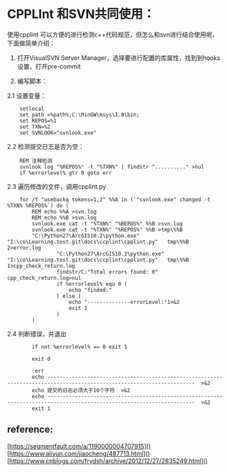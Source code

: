 # CPPLInt 和SVN共同使用：


使用cpplint 可以方便的进行检测c++代码规范，但怎么和svn进行结合使用呢，下面做简单介绍：

1. 打开VisualSVN Server Manager，选择要进行配置的库属性，找到到hooks设置，打开pre-commit 

2. 编写脚本：

2.1 设置变量：    
	
	    setlocal
		set path =%path%;C:\MinGW\msys\1.0\bin;
		set REPOS=%1
		set TXN=%2
		set SVNLOOK="svnlook.exe"

2.2 检测提交日志是否为空： 

		REM 注释检测
		svnlook log "%REPOS%" -t "%TXN%" | findstr ".........." >nul
		if %errorlevel% gtr 0 goto err
		
2.3 遍历修改的文件，调用cpplint.py

		for /f "usebackq tokens=1,2" %%A in (`"svnlook.exe" changed -t %TXN% %REPOS%`) do ( 
			REM echo %%A >svn.log
			REM echo %%B >svn.log
			svnlook.exe cat -t "%TXN%" "%REPOS%" %%B >svn.log
			svnlook.exe cat -t "%TXN%" "%REPOS%" %%B >tmp\%%B
			"C:\Python27\ArcGIS10.2\python.exe" "I:\co\Learning.test.git\docs\ccplint\cpplint.py"	tmp\%%B 2>error.log
					"C:\Python27\ArcGIS10.2\python.exe" "I:\co\Learning.test.git\docs\ccplint\cpplint.py"	tmp\%%B 1>cpp_check_return.log
					findstr/C:"Total errors found: 0" cpp_check_return.log>nul
					if %errorlevel% equ 0 (
						echo "finded:"  
					) else ( 
						echo "--------------errorLevel:"1>&2 
						exit 1
					)
			) 

2.4 判断错误，并退出 

			if not %errorlevel% == 0 exit 1 
			
			exit 0
			
			:err 
			echo ----------------------------------------------------------------------------------------------------------------------  >&2
			echo 提交的日志必须大于10个字符  >&2
			echo ----------------------------------------------------------------------------------------------------------------------  >&2
			exit 1



## reference:

[https://segmentfault.com/a/1190000004707915]()    
[https://www.aliyun.com/jiaocheng/487713.html]()  
[https://www.cnblogs.com/frydsh/archive/2012/12/27/2835249.html]()